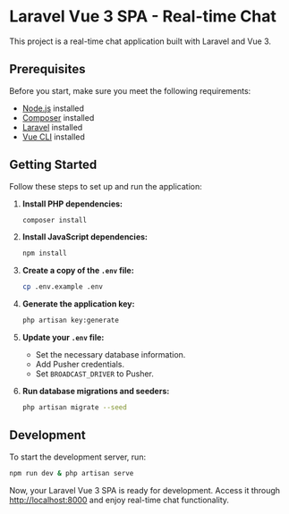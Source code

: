 # Laravel Vue 3 SPA - Real-time Chat

This project is a real-time chat application built with Laravel and Vue 3.

## Prerequisites

Before you start, make sure you meet the following requirements:

- [Node.js](https://nodejs.org/) installed
- [Composer](https://getcomposer.org/) installed
- [Laravel](https://laravel.com/) installed
- [Vue CLI](https://cli.vuejs.org/) installed

## Getting Started

Follow these steps to set up and run the application:

1. **Install PHP dependencies:**

    ```bash
    composer install
    ```

2. **Install JavaScript dependencies:**

    ```bash
    npm install
    ```

3. **Create a copy of the `.env` file:**

    ```bash
    cp .env.example .env
    ```

4. **Generate the application key:**

    ```bash
    php artisan key:generate
    ```

5. **Update your `.env` file:**

    - Set the necessary database information.
    - Add Pusher credentials.
    - Set `BROADCAST_DRIVER` to Pusher.

6. **Run database migrations and seeders:**

    ```bash
    php artisan migrate --seed
    ```

## Development

To start the development server, run:

```bash
npm run dev & php artisan serve
```

Now, your Laravel Vue 3 SPA is ready for development. Access it through [http://localhost:8000](http://localhost:8000) and enjoy real-time chat functionality.
